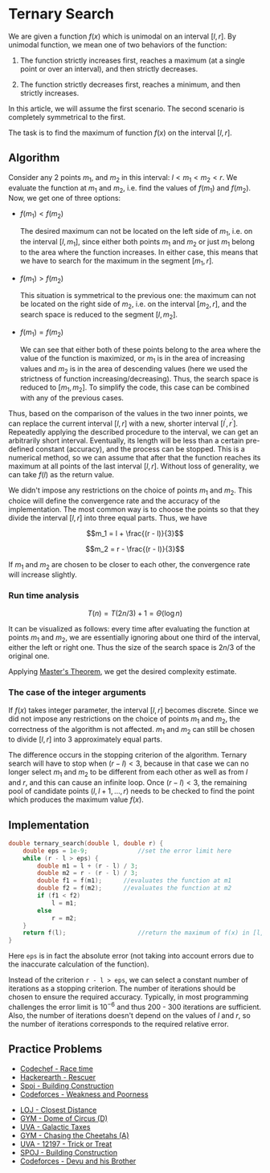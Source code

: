 <!--?title Ternary Search and its Applications -->

# Ternary Search

We are given a function $f(x)$ which is unimodal on an interval $[l, r]$. By unimodal function, we mean one of two behaviors of the function: 

1. The function strictly increases first, reaches a maximum (at a single point or over an interval), and then strictly decreases.

2. The function strictly decreases first, reaches a minimum, and then strictly increases.

In this article, we will assume the first scenario.
The second scenario is completely symmetrical to the first.

The task is to find the maximum of function $f(x)$ on the interval $[l, r]$.

## Algorithm

Consider any 2 points $m_1$, and $m_2$ in this interval: $l < m_1 < m_2 < r$. We evaluate the function at $m_1$ and $m_2$, i.e. find the values of $f(m_1)$ and $f(m_2)$. Now, we get one of three options:

-   $f(m_1) < f(m_2)$

    The desired maximum can not be located on the left side of $m_1$, i.e. on the interval $[l, m_1]$, since either both points $m_1$ and $m_2$ or just $m_1$ belong to the area where the function increases. In either case, this means that we have to search for the maximum in the segment $[m_1, r]$.

-   $f(m_1) > f(m_2)$

    This situation is symmetrical to the previous one: the maximum can not be located on the right side of $m_2$, i.e. on the interval $[m_2, r]$, and the search space is reduced to the segment $[l, m_2]$.

-   $f(m_1) = f(m_2)$

    We can see that either both of these points belong to the area where the value of the function is maximized, or $m_1$ is in the area of increasing values and $m_2$ is in the area of descending values (here we used the strictness of function increasing/decreasing). Thus, the search space is reduced to $[m_1, m_2]$. To simplify the code, this case can be combined with any of the previous cases.

Thus, based on the comparison of the values in the two inner points, we can replace the current interval $[l, r]$ with a new, shorter interval $[l^\prime, r^\prime]$. Repeatedly applying the described procedure to the interval, we can get an arbitrarily short interval. Eventually, its length will be less than a certain pre-defined constant (accuracy), and the process can be stopped. This is a numerical method, so we can assume that after that the function reaches its maximum at all points of the last interval $[l, r]$. Without loss of generality, we can take $f(l)$ as the return value.

We didn't impose any restrictions on the choice of points $m_1$ and $m_2$. This choice will define the convergence rate and the accuracy of the implementation. The most common way is to choose the points so that they divide the interval $[l, r]$ into three equal parts. Thus, we have

$$m_1 = l + \frac{(r - l)}{3}$$

$$m_2 = r - \frac{(r - l)}{3}$$ 

If $m_1$ and $m_2$ are chosen to be closer to each other, the convergence rate will increase slightly.

### Run time analysis

$$T(n) = T({2n}/{3}) + 1 = \Theta(\log n)$$

It can be visualized as follows: every time after evaluating the function at points $m_1$ and $m_2$, we are essentially ignoring about one third of the interval, either the left or right one. Thus the size of the search space is ${2n}/{3}$ of the original one. 

Applying [Master's Theorem](https://en.wikipedia.org/wiki/Master_theorem_(analysis_of_algorithms)), we get the desired complexity estimate.

### The case of the integer arguments

If $f(x)$ takes integer parameter, the interval $[l, r]$ becomes discrete. Since we did not impose any restrictions on the choice of points $m_1$ and $m_2$, the correctness of the algorithm is not affected. $m_1$ and $m_2$ can still be chosen to divide $[l, r]$ into 3 approximately equal parts.

The difference occurs in the stopping criterion of the algorithm. Ternary search will have to stop when $(r - l) < 3$, because in that case we can no longer select $m_1$ and $m_2$ to be different from each other as well as from $l$ and $r$, and this can cause an infinite loop. Once $(r - l) < 3$, the remaining pool of candidate points $(l, l + 1, \ldots, r)$ needs to be checked to find the point which produces the maximum value $f(x)$.

## Implementation

```cpp
double ternary_search(double l, double r) {
	double eps = 1e-9;				//set the error limit here
	while (r - l > eps) {
		double m1 = l + (r - l) / 3;
		double m2 = r - (r - l) / 3;
		double f1 = f(m1);		//evaluates the function at m1
		double f2 = f(m2);		//evaluates the function at m2
		if (f1 < f2)
			l = m1;
		else
			r = m2;
	}
	return f(l);					//return the maximum of f(x) in [l, r]
}
```

Here `eps` is in fact the absolute error (not taking into account errors due to the inaccurate calculation of the function).

Instead of the criterion `r - l > eps`, we can select a constant number of iterations as a stopping criterion. The number of iterations should be chosen to ensure the required accuracy. Typically, in most programming challenges the error limit is ${10}^{-6}$ and thus 200 - 300 iterations are sufficient. Also, the number of iterations doesn't depend on the values of $l$ and $r$, so the number of iterations corresponds to the required relative error.

## Practice Problems
- [Codechef - Race time](https://www.codechef.com/problems/AMCS03)
- [Hackerearth - Rescuer](https://www.hackerearth.com/september-circuits/algorithm/rescuer-1/)
- [Spoj - Building Construction](http://www.spoj.com/problems/KOPC12A/)
- [Codeforces - Weakness and Poorness](http://codeforces.com/problemset/problem/578/C)
* [LOJ - Closest Distance](http://lightoj.com/volume_showproblem.php?problem=1146)
* [GYM - Dome of Circus (D)](http://codeforces.com/gym/101309)
* [UVA - Galactic Taxes](https://uva.onlinejudge.org/index.php?option=com_onlinejudge&Itemid=8&page=show_problem&problem=4898)
* [GYM - Chasing the Cheetahs (A)](http://codeforces.com/gym/100829)
* [UVA - 12197 - Trick or Treat](https://uva.onlinejudge.org/index.php?option=com_onlinejudge&Itemid=8&page=show_problem&problem=3349)
* [SPOJ - Building Construction](http://www.spoj.com/problems/KOPC12A/)
* [Codeforces - Devu and his Brother](https://codeforces.com/problemset/problem/439/D)
